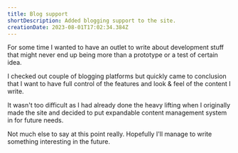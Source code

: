 ```yaml
---
title: Blog support
shortDescription: Added blogging support to the site.
creationDate: 2023-08-01T17:02:34.384Z
---
```

For some time I wanted to have an outlet to write about development stuff that might never end up being more than a prototype or a test of certain idea.

I checked out couple of blogging platforms but quickly came to conclusion that I want to have full control of the features and look & feel of the content I write.

It wasn't too difficult as I had already done the heavy lifting when I originally made the site and decided to put expandable content management system in for future needs.

N﻿ot much else to say at this point really. Hopefully I'll manage to write something interesting in the future.